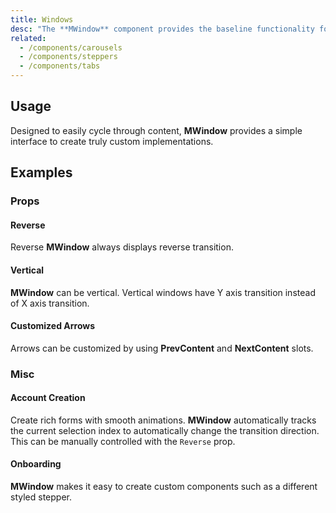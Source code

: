 ```yaml
---
title: Windows
desc: "The **MWindow** component provides the baseline functionality for transitioning content from 1 pane to another. Other components such as **MTabs**, **MCarousel** and **MStepper** utilize this component at their core."
related:
  - /components/carousels
  - /components/steppers
  - /components/tabs
---
```


## Usage

Designed to easily cycle through content, **MWindow** provides a simple interface to create truly custom implementations.

## Examples

### Props

#### Reverse

Reverse **MWindow** always displays reverse transition.

<masa-example file="Examples.windows.Reverse"></masa-example>

#### Vertical

**MWindow** can be vertical. Vertical windows have Y axis transition instead of X axis transition.

<masa-example file="Examples.windows.Vertical"></masa-example>

#### Customized Arrows

Arrows can be customized by using **PrevContent** and **NextContent** slots.

<masa-example file="Examples.windows.CustomizedArrows"></masa-example>

### Misc

#### Account Creation

Create rich forms with smooth animations. **MWindow** automatically tracks the current selection index to automatically change the transition direction. 
This can be manually controlled with the `Reverse` prop.

<masa-example file="Examples.windows.AccountCreation"></masa-example>

#### Onboarding

**MWindow** makes it easy to create custom components such as a different styled stepper.

<masa-example file="Examples.windows.Onboarding"></masa-example>